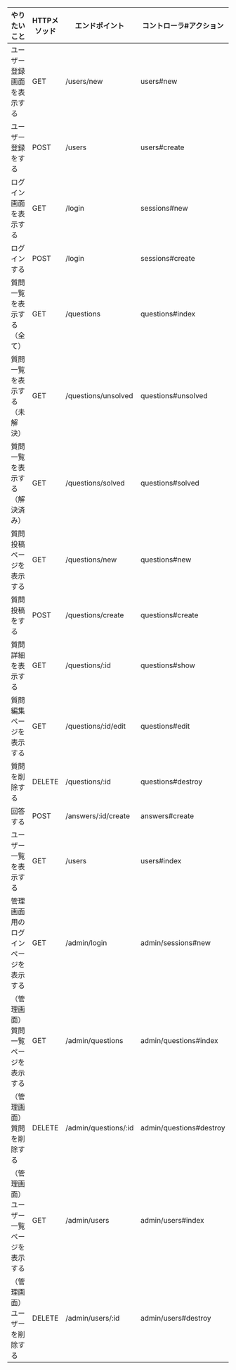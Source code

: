 | やりたいこと                             | HTTPメソッド | エンドポイント         | コントローラ#アクション | 
| ---------------------------------------- | ------------ | ---------------------- | ----------------------- | 
| ユーザー登録画面を表示する               | GET          | /users/new             | users#new               | 
| ユーザー登録をする                       | POST         | /users                 | users#create            | 
| ログイン画面を表示する                   | GET          | /login                 | sessions#new            | 
| ログインする                             | POST         | /login                 | sessions#create         | 
| 質問一覧を表示する（全て）               | GET          | /questions             | questions#index         | 
| 質問一覧を表示する（未解決）             | GET          | /questions/unsolved    | questions#unsolved      | 
| 質問一覧を表示する（解決済み）           | GET          | /questions/solved      | questions#solved        | 
| 質問投稿ページを表示する                 | GET          | /questions/new         | questions#new           | 
| 質問投稿をする                           | POST         | /questions/create      | questions#create        | 
| 質問詳細を表示する                       | GET          | /questions/:id         | questions#show          | 
| 質問編集ページを表示する                 | GET          | /questions/:id/edit    | questions#edit          | 
| 質問を削除する                           | DELETE       | /questions/:id         | questions#destroy       | 
| 回答する                                 | POST         | /answers/:id/create    | answers#create        | 
| ユーザー一覧を表示する                   | GET          | /users                 | users#index             | 
| 管理画面用のログインページを表示する     | GET          | /admin/login           | admin/sessions#new      | 
| （管理画面）質問一覧ページを表示する     | GET          | /admin/questions       | admin/questions#index   | 
| （管理画面）質問を削除する               | DELETE       | /admin/questions/:id   | admin/questions#destroy | 
| （管理画面）ユーザー一覧ページを表示する | GET          | /admin/users           | admin/users#index       | 
| （管理画面）ユーザーを削除する           | DELETE       | /admin/users/:id       | admin/users#destroy     | 